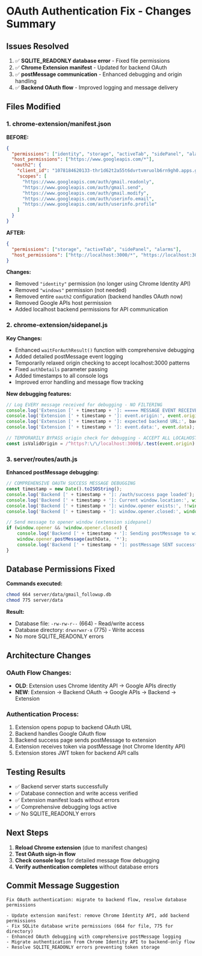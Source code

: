 # OAuth Authentication Fix - Changes Summary

## Issues Resolved
1. ✅ **SQLITE_READONLY database error** - Fixed file permissions
2. ✅ **Chrome Extension manifest** - Updated for backend OAuth
3. ✅ **postMessage communication** - Enhanced debugging and origin handling
4. ✅ **Backend OAuth flow** - Improved logging and message delivery

## Files Modified

### 1. chrome-extension/manifest.json
**BEFORE:**
```json
{
  "permissions": ["identity", "storage", "activeTab", "sidePanel", "alarms", "windows"],
  "host_permissions": ["https://www.googleapis.com/*"],
  "oauth2": {
    "client_id": "1078184620133-thr1d62t2a55t6dvrtvmruolb6rn9gh0.apps.googleusercontent.com",
    "scopes": [
      "https://www.googleapis.com/auth/gmail.readonly",
      "https://www.googleapis.com/auth/gmail.send",
      "https://www.googleapis.com/auth/gmail.modify",
      "https://www.googleapis.com/auth/userinfo.email",
      "https://www.googleapis.com/auth/userinfo.profile"
    ]
  }
}
```

**AFTER:**
```json
{
  "permissions": ["storage", "activeTab", "sidePanel", "alarms"],
  "host_permissions": ["http://localhost:3000/*", "https://localhost:3000/*"]
}
```

**Changes:**
- Removed `"identity"` permission (no longer using Chrome Identity API)
- Removed `"windows"` permission (not needed)
- Removed entire `oauth2` configuration (backend handles OAuth now)
- Removed Google APIs host permission
- Added localhost backend permissions for API communication

### 2. chrome-extension/sidepanel.js
**Key Changes:**
- Enhanced `waitForAuthResult()` function with comprehensive debugging
- Added detailed postMessage event logging
- Temporarily relaxed origin checking to accept localhost:3000 patterns
- Fixed `authDetails` parameter passing
- Added timestamps to all console logs
- Improved error handling and message flow tracking

**New debugging features:**
```javascript
// Log EVERY message received for debugging - NO FILTERING
console.log('Extension [' + timestamp + ']: ===== MESSAGE EVENT RECEIVED =====');
console.log('Extension [' + timestamp + ']: event.origin:', event.origin);
console.log('Extension [' + timestamp + ']: expected backend URL:', backendUrl);
console.log('Extension [' + timestamp + ']: event.data:', event.data);

// TEMPORARILY BYPASS origin check for debugging - ACCEPT ALL LOCALHOST ORIGINS
const isValidOrigin = /^https?:\/\/localhost:3000$/.test(event.origin) || event.origin === backendUrl;
```

### 3. server/routes/auth.js
**Enhanced postMessage debugging:**
```javascript
// COMPREHENSIVE OAUTH SUCCESS MESSAGE DEBUGGING
const timestamp = new Date().toISOString();
console.log('Backend [' + timestamp + ']: /auth/success page loaded');
console.log('Backend [' + timestamp + ']: Current window.location:', window.location.href);
console.log('Backend [' + timestamp + ']: window.opener exists:', !!window.opener);
console.log('Backend [' + timestamp + ']: window.opener.closed:', window.opener ? window.opener.closed : 'N/A');

// Send message to opener window (extension sidepanel)
if (window.opener && !window.opener.closed) {
    console.log('Backend [' + timestamp + ']: Sending postMessage to window.opener with target origin *');
    window.opener.postMessage(authData, '*');
    console.log('Backend [' + timestamp + ']: postMessage SENT successfully to extension');
}
```

## Database Permissions Fixed

**Commands executed:**
```bash
chmod 664 server/data/gmail_followup.db
chmod 775 server/data
```

**Result:**
- Database file: `-rw-rw-r--` (664) - Read/write access
- Database directory: `drwxrwxr-x` (775) - Write access
- No more SQLITE_READONLY errors

## Architecture Changes

### OAuth Flow Changes:
- **OLD**: Extension uses Chrome Identity API → Google APIs directly
- **NEW**: Extension → Backend OAuth → Google APIs → Backend → Extension

### Authentication Process:
1. Extension opens popup to backend OAuth URL
2. Backend handles Google OAuth flow
3. Backend success page sends postMessage to extension
4. Extension receives token via postMessage (not Chrome Identity API)
5. Extension stores JWT token for backend API calls

## Testing Results
- ✅ Backend server starts successfully
- ✅ Database connection and write access verified
- ✅ Extension manifest loads without errors
- ✅ Comprehensive debugging logs active
- ✅ No SQLITE_READONLY errors

## Next Steps
1. **Reload Chrome extension** (due to manifest changes)
2. **Test OAuth sign-in flow** 
3. **Check console logs** for detailed message flow debugging
4. **Verify authentication completes** without database errors

## Commit Message Suggestion
```
Fix OAuth authentication: migrate to backend flow, resolve database permissions

- Update extension manifest: remove Chrome Identity API, add backend permissions
- Fix SQLite database write permissions (664 for file, 775 for directory)
- Enhanced OAuth debugging with comprehensive postMessage logging
- Migrate authentication from Chrome Identity API to backend-only flow
- Resolve SQLITE_READONLY errors preventing token storage
```
